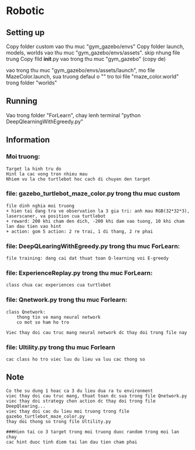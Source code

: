# Robotic

## Setting up
Copy folder custom vao thu muc "gym_gazebo/envs"
Copy folder launch, models, worlds vao thu muc "gym_gazebo/envs/assets". skip nhung file trung
Copy fild __init__.py vao trong thu muc "gym_gazebo" (copy de)

vao trong thu muc "gym_gazebo/envs/assets/launch", mo file MazeColor.launch, sua truong defaul o
"<arg name="world_file"  default="/home/hlinh0411hd/gym-gazebo/gym_gazebo/envs/installation/../assets/worlds/maze_color.world"/>"
tro toi file "maze_color.world" trong folder "worlds"


## Running
Vao trong folder "ForLearn", chay lenh terminal "python DeepQlearningWithEgreedy.py"

## Information

### Moi truong:
	Target la hinh tru do
	Hint la cac vong tron nhieu mau
	Nhiem vu la cho turtlebot hoc cach di chuyen den target


### file: gazebo_turtlebot_maze_color.py trong thu muc custom
	file dinh nghia moi truong
	+ hien tai dang tra ve observation la 3 gia tri: anh mau RGB(32*32*3), laserscaner, va position cua turtlebot
	+ reward: 200 khi cham den dich, -200 khi dam vao tuong, 10 khi cham lan dau tien vao hint
	+ action: gom 5 action: 2 re trai, 1 di thang, 2 re phai


### file: DeepQLearingWithEgreedy.py trong thu muc ForLearn:
	file training: dang cai dat thuat toan Q-learning voi E-greedy

### file: ExperienceReplay.py trong thu muc ForLearn:
	class chua cac experiences cua turtlebot

### file: Qnetwork.py trong thu muc Forlearn:
	class Qnetwork:
		thong tin ve mang neural network
		co mot so ham ho tro

	Viec thay doi cau truc mang neural network dc thay doi trong file nay

### file: Ultility.py trong thu muc Forlearn
	cac class ho tro viec luu du lieu va luu cac thong so


## Note
	Co the su dung 1 hoac ca 3 du lieu dua ra tu environment
	viec thay doi cau truc mang, thuat toan dc sua trong file Qnetwork.py
	viec thay doi strategy chon action dc thay doi trong file DeepQlearing...
	viec thay doi cac du lieu moi truong trong file gazebo_turtlebot_maze_color.py
	thay doi thong so trong file Ultility.py

	###Hien tai co 3 target trong moi truong duoc random trong moi lan chay
	cac hint duoc tinh diem tai lan dau tien cham phai